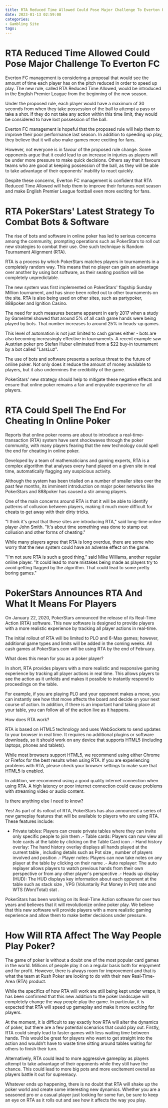 ```yaml
---
title: RTA Reduced Time Allowed Could Pose Major Challenge To Everton FC
date: 2023-01-13 02:59:08
categories:
- Gambling Site
tags:
---
```



#  RTA Reduced Time Allowed Could Pose Major Challenge To Everton FC

Everton FC management is considering a proposal that would see the amount of time each player has on the pitch reduced in order to speed up play. The new rule, called RTA Reduced Time Allowed, would be introduced in the English Premier League from the beginning of the new season.

Under the proposed rule, each player would have a maximum of 30 seconds from when they take possession of the ball to attempt a pass or take a shot. If they do not take any action within this time limit, they would be considered to have lost possession of the ball.

 Everton FC management is hopeful that the proposed rule will help them to improve their poor performance last season. In addition to speeding up play, they believe that it will also make games more exciting for fans.

However, not everyone is in favour of the proposed rule change. Some opponents argue that it could lead to an increase in injuries as players will be under more pressure to make quick decisions. Others say that it favours teams who are good at keeping possession of the ball, as they will be able to take advantage of their opponents’ inability to react quickly.

Despite these concerns, Everton FC management is confident that RTA Reduced Time Allowed will help them to improve their fortunes next season and make English Premier League football even more exciting for fans.

#  RTA PokerStars' Latest Strategy To Combat Bots & Software

The rise of bots and software in online poker has led to serious concerns among the community, prompting operations such as PokerStars to roll out new strategies to combat their use. One such technique is Random Tournament Alignment (RTA).

RTA is a process by which PokerStars matches players in tournaments in a completely random way. This means that no player can gain an advantage over another by using bot software, as their seating position will be completely unpredictable.

The new system was first implemented on PokerStars' flagship Sunday Million tournament, and has since been rolled out to other tournaments on the site. RTA is also being used on other sites, such as partypoker, 888poker and Ignition Casino.

The need for such measures became apparent in early 2017 when a study by GameIntel showed that around 5% of all cash game hands were being played by bots. That number increases to around 25% in heads-up games.

This level of automation is not just limited to cash games either - bots are also becoming increasingly effective in tournaments. A recent example saw Austrian poker pro Stefan Huber eliminated from a $22 buy-in tournament by a bot called "LarsLuz".

The use of bots and software presents a serious threat to the future of online poker. Not only does it reduce the amount of money available to players, but it also undermines the credibility of the game.

PokerStars' new strategy should help to mitigate these negative effects and ensure that online poker remains a fair and enjoyable experience for all players.

#  RTA Could Spell The End For Cheating In Online Poker

Reports that online poker rooms are about to introduce a real-time-transaction (RTA) system have sent shockwaves through the poker community, with many players fearing that the new technology could spell the end for cheating in online poker.

Developed by a team of mathematicians and gaming experts, RTA is a complex algorithm that analyses every hand played on a given site in real time, automatically flagging any suspicious activity.

Although the system has been trialled on a number of smaller sites over the past few months, its imminent introduction on major poker networks like PokerStars and 888poker has caused a stir among players.

One of the main concerns around RTA is that it will be able to identify patterns of collusion between players, making it much more difficult for cheats to get away with their dirty tricks.

"I think it's great that these sites are introducing RTA," said long-time online player John Smith. "It's about time something was done to stamp out collusion and other forms of cheating."

While many players agree that RTA is long overdue, there are some who worry that the new system could have an adverse effect on the game.

"I'm not sure RTA is such a good thing," said Mike Williams, another regular online player. "It could lead to more mistakes being made as players try to avoid getting flagged by the algorithm. That could lead to some pretty boring games."

#  PokerStars Announces RTA And What It Means For Players

On January 22, 2020, PokerStars announced the release of its Real-Time Action (RTA) software. This new software is designed to provide players with a more realistic experience by tracking all player actions in real-time.

The initial rollout of RTA will be limited to PLO and 6-Max games; however, additional game types and limits will be added in the coming weeks. All cash games at PokerStars.com will be using RTA by the end of February.

What does this mean for you as a poker player?

In short, RTA provides players with a more realistic and responsive gaming experience by tracking all player actions in real time. This allows players to see the action as it unfolds and makes it possible to instantly respond to proceedings on the table.

For example, if you are playing PLO and your opponent makes a move, you can instantly see how that move affects the board and decide on your next course of action. In addition, if there is an important hand taking place at your table, you can follow all of the action live as it happens.

How does RTA work?

RTA is based on HTML5 technology and uses WebSockets to send updates to your browser in real time. It requires no additional plugins or software downloads, so it should work on any device that supports HTML5 (including laptops, phones and tablets).

While most browsers support HTML5, we recommend using either Chrome or Firefox for the best results when using RTA. If you are experiencing problems with RTA, please check your browser settings to make sure that HTML5 is enabled.

In addition, we recommend using a good quality internet connection when using RTA. A high latency or poor internet connection could cause problems with streaming video or audio content.

Is there anything else I need to know?

Yes! As part of its rollout of RTA, PokerStars has also announced a series of new gameplay features that will be available to players who are using RTA. These features include:
- Private tables: Players can create private tables where they can invite only specific people to join them .- Table cards: Players can now view all hole cards at the table by clicking on the Table Card icon .- Hand history overlay: The hand history overlay displays all hands played at the current table , including details such as Pot size , number of players involved and position .- Player notes: Players can now take notes on any player at the table by clicking on their name .- Auto replayer: The auto replayer allows players to watch previous hands from their own perspective or from any other player's perspective .- Heads up display (HUD): The HUD displays key information about each opponent at the table such as stack size , VPG (Voluntarily Put Money In Pot) rate and WTS (Won/Total) stat .

 PokerStars has been working on its Real-Time Action software for over two years and believes that it will revolutionize online poker play. We believe that this new software will provide players with a more realistic gaming experience and allow them to make better decisions under pressure.

#  How Will RTA Affect The Way People Play Poker?

The game of poker is without a doubt one of the most popular card games in the world. Millions of people play it on a regular basis both for enjoyment and for profit. However, there is always room for improvement and that is what the team at Rush Poker are looking to do with their new Real-Time-Area (RTA) product.

While the specifics of how RTA will work are still being kept under wraps, it has been confirmed that this new addition to the poker landscape will completely change the way people play the game. In particular, it is expected that RTA will speed up gameplay and make it more exciting for players.

At the moment, it is difficult to say exactly how RTA will alter the dynamics of poker, but there are a few potential scenarios that could play out. Firstly, RTA could simply lead to faster games with less waiting time between hands. This would be great for players who want to get straight into the action and wouldn’t have to waste time sitting around tables waiting for others to finish their turn.

Alternatively, RTA could lead to more aggressive gameplay as players attempt to take advantage of their opponents while they still have the chance. This could lead to more big pots and more excitement overall as players battle it out for supremacy.

Whatever ends up happening, there is no doubt that RTA will shake up the poker world and create some interesting new dynamics. Whether you are a seasoned pro or a casual player just looking for some fun, be sure to keep an eye on RTA as it rolls out and see how it affects the way you play.